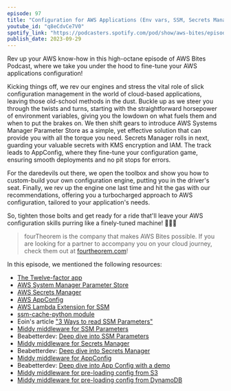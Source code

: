```yaml
---
episode: 97
title: "Configuration for AWS Applications (Env vars, SSM, Secrets Manager, AppConfig)"
youtube_id: "q8eCdvCe7V0"
spotify_link: "https://podcasters.spotify.com/pod/show/aws-bites/episodes/97--Configuration-for-AWS-Applications-Env-vars--SSM--Secrets-Manager--AppConfig-e29p4d8"
publish_date: 2023-09-29
---
```


Rev up your AWS know-how in this high-octane episode of AWS Bites Podcast, where we take you under the hood to fine-tune your AWS applications configuration!

Kicking things off, we rev our engines and stress the vital role of slick configuration management in the world of cloud-based applications, leaving those old-school methods in the dust. Buckle up as we steer you through the twists and turns, starting with the straightforward horsepower of environment variables, giving you the lowdown on what fuels them and when to put the brakes on.  We then shift gears to introduce AWS Systems Manager Parameter Store as a simple, yet effective solution that can provide you with all the torque you need. Secrets Manager rolls in next, guarding your valuable secrets with KMS encryption and IAM. The track leads to AppConfig, where they fine-tune your configuration game, ensuring smooth deployments and no pit stops for errors.

For the daredevils out there, we open the toolbox and show you how to custom-build your own configuration engine, putting you in the driver's seat. Finally, we rev up the engine one last time and hit the gas with our recommendations, offering you a turbocharged approach to AWS configuration, tailored to your application's needs.

So, tighten those bolts and get ready for a ride that'll leave your AWS configuration skills purring like a finely-tuned machine! 🚗💨🔧


> fourTheorem is the company that makes AWS Bites possible. If you are looking for a partner to accompany you on your cloud journey, check them out at [fourtheorem.com](https://fourtheorem.com)!


In this episode, we mentioned the following resources:

- [The Twelve-factor app](https://12factor.net/)
- [AWS System Manager Parameter Store](https://docs.aws.amazon.com/systems-manager/latest/userguide/systems-manager-parameter-store.html)
- [AWS Secrets Manager](https://docs.aws.amazon.com/secretsmanager/latest/userguide/intro.html)
- [AWS AppConfig](https://docs.aws.amazon.com/appconfig/latest/userguide/what-is-appconfig.html)
- [AWS Lambda Extension for SSM](https://docs.aws.amazon.com/systems-manager/latest/userguide/ps-integration-lambda-extensions.html)
- [ssm-cache-python module](https://github.com/alexcasalboni/ssm-cache-python)
- Eoin's article ["3 Ways to read SSM Parameters"](https://dev.to/eoinsha/3-ways-to-read-ssm-parameters-4555)
- [Middy middleware for SSM Parameters](https://middy.js.org/docs/middlewares/ssm)
- Beabetterdev: [Deep dive into SSM Parameters](https://www.youtube.com/watch?v=8Hstqmge71w)
- [Middy middleware for Secrets Manager](https://middy.js.org/docs/middlewares/secrets-manager)
- Beabetterdev: [Deep dive into Secrets Manager](https://www.youtube.com/watch?v=GwVWWn2ZKj0)
- [Middy middleware for AppConfig](https://middy.js.org/docs/middlewares/appconfig)
- Beabetterdev: [Deep dive into App Config with a demo](https://www.youtube.com/watch?v=OwEJxRiaLPo)
- [Middy middleware for pre-loading config from S3](https://middy.js.org/docs/middlewares/s3)
- [Middy middleware for pre-loading config from DynamoDB](https://middy.js.org/docs/middlewares/dynamodb)
